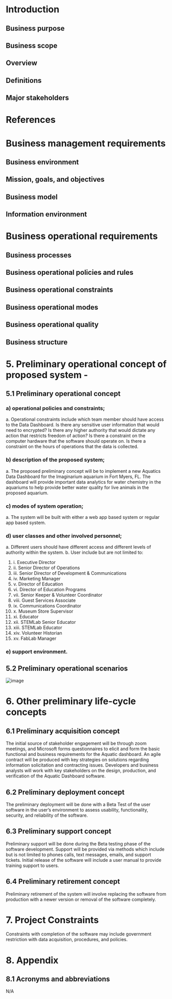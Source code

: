 # Introduction
## Business purpose
## Business scope
## Overview
## Definitions 
## Major stakeholders 
# References
# Business management requirements
## Business environment
## Mission, goals, and objectives
## Business model
## Information environment
# Business operational requirements
## Business processes
## Business operational policies and rules
## Business operational constraints
## Business operational modes
## Business operational quality
## Business structure

# 5. Preliminary operational concept of proposed system -  
## 5.1 Preliminary operational concept
### a) operational policies and constraints;
   a.	Operational constraints include which team member should have access to the Data Dashboard. Is there any sensitive user information that would need to encrypted?  Is there any higher authority that would dictate any action that restricts freedom of action? Is there a constraint on the computer hardware that the software should operate on.  Is there a constraint on the hours of operations that the data is collected. 
### b) description of the proposed system;
   a.	 The proposed preliminary concept will be to implement a new Aquatics Data Dashboard for the Imaginarium aquarium in Fort Myers, FL.  The dashboard will provide important data analytics for water chemistry in the aquariums to help provide better water quality  for live animals in the proposed aquarium.
### c) modes of system operation;
a.	The system will be built with either a web app based  system or regular  app based system.  
### d) user classes and other involved personnel;
  a.	Different users should have different access and different levels of authority within the system. 
  b.	User include but are not limited to:
<ol>
<li>i.	Executive Director</li>
<li>ii.	Senior Director of Operations</li>
<li>iii.	Senior Director of Development & Communications</li>
<li>iv.	Marketing Manager</li>
<li>v.	Director of Education</li>
<li>vi.	Director of Education Programs</li>
<li>vii.	Senior Keeper & Volunteer Coordinator</li>
<li>viii.	Guest Services Associate</li>
<li>ix.	Communications Coordinator</li>
<li>x.	Museum Store Supervisor</li>
<li>xi.	Educator</li>
<li>xii.	STEMLab Senior Educator</li>
<li>xiii.	STEMLab Educator</li>
<li>xiv.	Volunteer Historian</li>
<li>xv.	FabLab Manager</li>
</ol>  

### e) support environment.

## 5.2 Preliminary operational scenarios
![image](https://user-images.githubusercontent.com/54378636/218355167-1cd85786-58a3-45a6-8e16-f6649f7840e6.png)

# 6. Other preliminary life-cycle concepts

## 6.1 Preliminary acquisition concept
The initial source of stakeholder engagement will be through zoom meetings, and Microsoft forms questionnaires to elicit and form the basic functional and business requirements for the Aquatic dashboard. An agile contract will be produced with key strategies on solutions regarding  information solicitation and contracting issues. Developers and business analysts will work with key stakeholders on the design, production, and verification of the Aquatic Dashboard software. 
## 6.2 Preliminary deployment concept
The preliminary deployment will be done with a Beta Test of the user software in the user’s environment to assess usability, functionality, security, and reliability of the software. 
## 6.3 Preliminary support concept
Preliminary support will be done during the Beta testing phase of the software development. Support will be provided via methods which include but is not limited to phones calls, text messages, emails, and support tickets.  Initial release of the software will include a user manual to provide training support to users. 
## 6.4 Preliminary retirement concept
Preliminary retirement of the system will involve replacing the software from production with a newer version or removal of the software completely. 
# 7. Project Constraints
Constraints with completion of the software may include government restriction with data acquisition, procedures, and policies. 
# 8. Appendix
## 8.1 Acronyms and abbreviations
N/A

